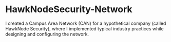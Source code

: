 # HawkNodeSecurity-Network
I created a Campus Area Network (CAN) for a hypothetical company (called HawkNode Security), where I implemented typical industry practices while designing and configuring the network.
